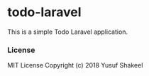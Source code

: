 # todo-laravel
This is a simple Todo Laravel application.

### License

MIT License Copyright (c) 2018 Yusuf Shakeel